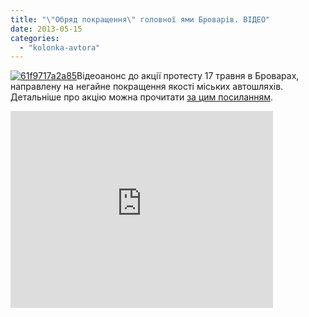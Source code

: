 ```yaml
---
title: "\"Обряд покращення\" головної ями Броварів. ВІДЕО"
date: 2013-05-15
categories: 
  - "kolonka-avtora"
---
```


[![61f9717a2a85](https://mpz.brovary.org/wp-content/uploads/2013/05/61f9717a2a85.jpg)](https://mpz.brovary.org/wp-content/uploads/2013/05/61f9717a2a85.jpg)Відеоанонс до акції протесту 17 травня в Броварах, направлену на негайне покращення якості міських автошляхів. Детальніше про акцію можна прочитати [за цим посиланням](https://mpz.brovary.org/17-travnya-u-brovarah-vid-vladi-vimagatimut-dati-dorogu/).

<iframe src="http://www.youtube.com/embed/mZ04HbZ2IsA" height="315" width="420" allowfullscreen frameborder="0"></iframe>
